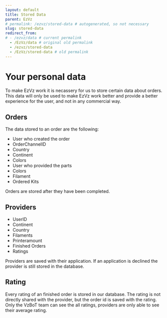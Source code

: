 ```yaml
---
layout: default
title: Stored Data
parent: EzVz
# permalink: /ezvz/stored-data # autogenerated, so not necessary
slug: stored-data
redirect_from:
# - /ezvz/data # current permalink
  - /EzVz/data # original old permalink
  - /ezvz/stored-data
  - /EzVz/stored-data # old permalink
---
```


# Your personal data

To make EzVz work it is necassery for us to store certain data about orders. This data will only be used to make EzVz work better and provide a better experience for the user, and not in any commercial way.

## Orders

The data stored to an order are the following:

- User who created the order
- OrderChannelID
- Country
- Continent
- Colors
- User who provided the parts
- Colors
- Filament
- Ordered Kits

Orders are stored after they have been completed.

## Providers

- UserID
- Continent
- Country
- Filaments
- Printeramount
- Finished Orders
- Ratings

Providers are saved with their application. If an application is declined the provider is still stored in the database.

## Rating

Every rating of an finished order is stored in our database. The rating is not directly shared with the provider, but the order id is saved with the rating. Only the VzBoT team can see the all ratings, providers are only able to see their average rating.

